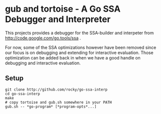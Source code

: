 gub and tortoise - A Go SSA Debugger and Interpreter
============================================================================

This projects provides a debugger for the SSA-builder and interpeter from http://code.google.com/go.tools/ssa .

For now, some of the SSA optimizations however have been removed since our focus is on debugging and extending for interactive evaluation. Those optimization can be added back in when we have a good handle on debugging and interactive evaluation.

Setup
-----

	git clone http://github.com/rocky/go-ssa-interp
	cd go-ssa-interp
	make
	# copy tortoise and gub.sh somewhere in your PATH
	gub.sh -- *go-program* [*program-opts*...]
